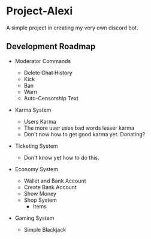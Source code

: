 # Project-Alexi
A simple project in creating my very own discord bot.

## Development Roadmap
- Moderator Commands
    - ~~Delete Chat History~~
    - Kick
    - Ban
    - Warn
    - Auto-Censorship Text

- Karma System
    - Users Karma
    - The more user uses bad words lesser karma
    - Don't now how to get good karma yet. Donating?

- Ticketing System
    - Don't know yet how to do this.


- Economy System
    - Wallet and Bank Account
    - Create Bank Account
    - Show Money
    - Shop System
        - Items

- Gaming System
    - Simple Blackjack
    
